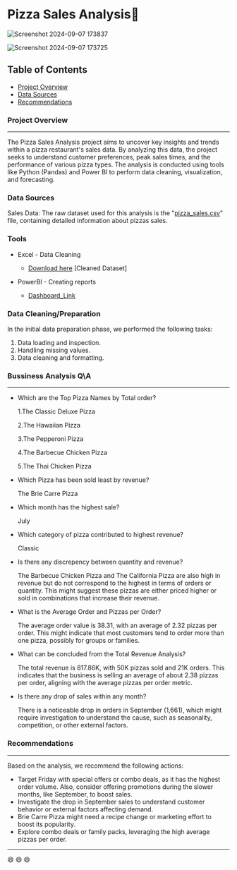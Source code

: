 # Pizza Sales Analysis🍕
![Screenshot 2024-09-07 173837](https://github.com/user-attachments/assets/e3c77a2e-ddf4-4550-9f83-f0ce9aeb6c3c)

![Screenshot 2024-09-07 173725](https://github.com/user-attachments/assets/15f9a304-d6ec-4fcc-9fca-16b527c09aed)


## Table of Contents

- [Project Overview](#project-overview)
- [Data Sources](#data-sources)
- [Recommendations](#recommendations)

### Project Overview
---

The Pizza Sales Analysis project aims to uncover key insights and trends within a pizza restaurant's sales data. By analyzing this data, the project seeks to understand customer preferences, peak sales times, and the performance of various pizza types. The analysis is conducted using tools like Python (Pandas) and Power BI to perform data cleaning, visualization, and forecasting.


### Data Sources

Sales Data: The raw dataset used for this analysis is the "[pizza_sales.csv](https://1drv.ms/x/c/64CA0463A0426356/EV4uVIxI8KtAgPkkx499jiUBKS7T_5jqMPrXknt_CyIjnA?e=meK0Gy)" file, containing detailed information about pizzas sales.

### Tools

- Excel - Data Cleaning
  - [Download here](https://1drv.ms/x/c/64CA0463A0426356/EcfGIWLlVS9AvH1rQVIOALMBrSE7rQ_IizBuTSuOtef1EQ?e=PDSY2j) [Cleaned Dataset]
  
- PowerBI - Creating reports
  - [Dashboard_Link](https://app.powerbi.com/groups/me/reports/68be7023-9258-461c-91a5-ade82b9c8b94/82d85bf381b302b3897b?experience=power-bi)


### Data Cleaning/Preparation

In the initial data preparation phase, we performed the following tasks:
1. Data loading and inspection.
2. Handling missing values.
3. Data cleaning and formatting.




### Bussiness Analysis Q\A
---
- Which are the Top Pizza Names by Total order?
  
  1.The Classic Deluxe Pizza

  2.The Hawaiian Pizza

  3.The Pepperoni Pizza

  4.The Barbecue Chicken Pizza

  5.The Thai Chicken Pizza

- Which Pizza has been sold least by revenue?
  
  The Brie Carre Pizza
  
- Which month has the highest sale?
  
  July
  
- Which category of pizza contributed to highest revenue?
  
  Classic
  
- Is there any discrepency between quantity and revenue?
  
  The Barbecue Chicken Pizza and The California Pizza are also high in revenue but do not correspond to the highest in terms of orders or quantity. This might suggest these pizzas are either priced higher or sold in combinations that increase their revenue.

- What is the Average Order and Pizzas per Order?
  
  The average order value is 38.31, with an average of 2.32 pizzas per order. This might indicate that most customers tend to order more than one pizza, possibly for groups or families.

- What can be concluded from the Total Revenue Analysis?
  
  The total revenue is 817.86K, with 50K pizzas sold and 21K orders. This indicates that the business is selling an average of about 2.38 pizzas per order, aligning with the average pizzas per order metric.
  
- Is there any drop of sales within any month?
  
  There is a noticeable drop in orders in September (1,661), which might require investigation to understand the cause, such as seasonality, competition, or other external factors.


### Recommendations
---

Based on the analysis, we recommend the following actions:
-  Target Friday with special offers or combo deals, as it has the highest order volume. Also, consider offering promotions during the slower months, like September, to boost sales.
-  Investigate the drop in September sales to understand customer behavior or external factors affecting demand.
-  Brie Carre Pizza might need a recipe change or marketing effort to boost its popularity.
-  Explore combo deals or family packs, leveraging the high average pizzas per order.
---



 😄 😄 😄
